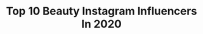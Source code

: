 ---
title: Top 10 Beauty Instagram Influencers In 2020
description: >-
  Find top beauty Instagram influencers in 2020. Most popular hashtags: #makeup #makeupideas #lulusambassador #makeuplooks.
platform: Instagram
profiles:
  - username: "aleksandrasosfa"
    fullname: >-
      Aleksandra Sosfa
    location: "United States"
    followers: 105898
    engagement: 956
    commentsToLikes: 0.080193
    avatar: "https://scontent-lhr8-1.cdninstagram.com/v/t51.2885-19/s320x320/92367059_257885442273715_370289703481507840_n.jpg?_nc_ht=scontent-lhr8-1.cdninstagram.com&_nc_ohc=q54U8G9jWUMAX_wwwl_&oh=fb470634fced67c815ba8160a1497d4d&oe=5EBA99C2"
    verified: false
    hashtags: "#makeupvideos, #mugshot, #laurag, #jeffreestarcosmetics"
  - username: "tokyotolagirl"
    fullname: >-
      MARY | Fashion Blogger
    location: "United States"
    followers: 12368
    engagement: 1515
    commentsToLikes: 0.404332
    avatar: "https://scontent-lhr8-1.cdninstagram.com/v/t51.2885-19/s320x320/75291149_422410105376942_1733602083753426944_n.jpg?_nc_ht=scontent-lhr8-1.cdninstagram.com&_nc_ohc=VYX_zzQuCNMAX9dadFA&oh=0de39d9e4a7409c74405e62a2ef53683&oe=5EBA02E3"
    verified: false
    hashtags: "#spotify, #newyearnewme, #superdown, #makinglifeglorious"
  - username: "lexluxlove"
    fullname: >-
      Lexluxlove
    location: "United States"
    followers: 2749
    engagement: 2810
    commentsToLikes: 0.318080
    avatar: "https://scontent-lht6-1.cdninstagram.com/v/t51.2885-19/s320x320/56828242_635169813618273_6006092759331504128_n.jpg?_nc_ht=scontent-lht6-1.cdninstagram.com&_nc_ohc=66SRIA8A61AAX-4r37-&oh=8be619d5d40a15a8dd3c4f3923029b9c&oe=5EBA4B37"
    verified: false
    hashtags: "#braceletstacks, #sallybeauty, #targetstyle, #targetfinds"
  - username: "kyliedennison"
    fullname: >-
      K Y L I E •🦄✨
    location: "United States"
    followers: 25801
    engagement: 1039
    commentsToLikes: 0.077376
    avatar: "https://scontent-ams4-1.cdninstagram.com/v/t51.2885-19/s320x320/39887442_583884245342932_1777494325941239808_n.jpg?_nc_ht=scontent-ams4-1.cdninstagram.com&_nc_ohc=2rwYs9KEeQAAX9Io15V&oh=c4cb09cdb505c67999e22d9fdc706348&oe=5EB95127"
    verified: false
    hashtags: "#intercontinentallife, #experienceihg, #hamiltonisoverparty, #bellamihair"
  - username: "daniellee_esther"
    fullname: >-
      DANIELLE | Fashion & Lifestyle
    location: "United States"
    followers: 6095
    engagement: 2767
    commentsToLikes: 0.508733
    avatar: "https://scontent-lhr8-1.cdninstagram.com/v/t51.2885-19/s320x320/67143289_441057106496720_6648280018935873536_n.jpg?_nc_ht=scontent-lhr8-1.cdninstagram.com&_nc_ohc=bzniG7ZMq4kAX8-Kh7w&oh=e42a4af88b6519c920cdebf0b3d984c1&oe=5EB9FBCC"
    verified: false
    hashtags: "#fableticspartner, #ymijeans, #ymibabe, #lulusambassador"
  - username: "_yvetters"
    fullname: >-
      𝐘𝐕𝐄𝐓𝐓𝐄 🕊
    location: "United States"
    followers: 3135
    engagement: 2345
    commentsToLikes: 0.125044
    avatar: "https://scontent-amt2-1.cdninstagram.com/v/t51.2885-19/s320x320/92365765_228032828548071_2316505171036733440_n.jpg?_nc_ht=scontent-amt2-1.cdninstagram.com&_nc_ohc=jepzYGRs3dQAX8owl5-&oh=e36a6ac8086fdae1b1af4bfe70240b92&oe=5EBB0465"
    verified: false
    hashtags: "#lulusambassador, #lovelulus, #lolababe"
  - username: "withlove.sandra"
    fullname: >-
      sandra🌹 nyc | philly
    location: "United States"
    followers: 23252
    engagement: 892
    commentsToLikes: 0.062114
    avatar: "https://scontent-lhr8-1.cdninstagram.com/v/t51.2885-19/s320x320/73289437_2508083962850310_744588604315009024_n.jpg?_nc_ht=scontent-lhr8-1.cdninstagram.com&_nc_ohc=hKWbs-Rdtq8AX_DpY0s&oh=679bbd74888424df1aadf532d790da8e&oe=5EBC3784"
    verified: false
    hashtags: "#elliepartner, #februaryellie, #strongersweden, #sugarbearhair"
  - username: "makeupbypita"
    fullname: >-
      Lupita
    location: "United States"
    followers: 137437
    engagement: 1840
    commentsToLikes: 0.083426
    avatar: "https://scontent-lhr8-1.cdninstagram.com/v/t51.2885-19/s320x320/82860190_798379064008449_6300717598757617664_n.jpg?_nc_ht=scontent-lhr8-1.cdninstagram.com&_nc_ohc=GEGYka3q80MAX9iy77Y&oh=465df1f1aa005e200e54abdaaeddee20&oe=5EB93BDC"
    verified: false
    hashtags: "#momblogger, #pregnantbelly, #instagood, #lagirlcosmetics"
  - username: "dimi_ven"
    fullname: >-
      ᗪƖᗰƖƬᖇᗩ ᐯƐᑎOᑌ
    location: "United Kingdom"
    followers: 8317
    engagement: 1809
    commentsToLikes: 0.087552
    avatar: "https://scontent-ams4-1.cdninstagram.com/v/t51.2885-19/s320x320/22426743_1748485488790834_1975160789761261568_n.jpg?_nc_ht=scontent-ams4-1.cdninstagram.com&_nc_ohc=dzct8ZVt2lgAX9kj3vs&oh=dad91ea9313df31fb704bd1311f1d73f&oe=5EBB2B2D"
    verified: false
    hashtags: "#amstergram, #fashionzine, #welivetoexplore, #womenwhoexplore"
  - username: "sha1kiba"
    fullname: >-
      🧿Shakiba | شَکیبا
    location: "Turkey"
    followers: 132317
    engagement: 1072
    commentsToLikes: 0.137320
    avatar: "https://scontent-ams4-1.cdninstagram.com/v/t51.2885-19/s320x320/83695654_1294527734067460_621157613664468992_n.jpg?_nc_ht=scontent-ams4-1.cdninstagram.com&_nc_ohc=dUXm8SJro_QAX87Buz7&oh=a8177fb8d47d784c983f14b306536715&oe=5EB86EBB"
    verified: false
    hashtags: "#blueeyeshadoe, #eyelinertutorial, #pinkymakeup, #hudabeautychallenge"
---